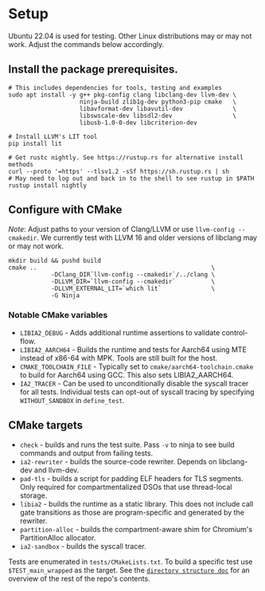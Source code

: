 # Setup

Ubuntu 22.04 is used for testing. Other Linux distributions may or may not work.
Adjust the commands below accordingly.

## Install the package prerequisites.

```
# This includes dependencies for tools, testing and examples
sudo apt install -y g++ pkg-config clang libclang-dev llvm-dev \
                    ninja-build zlib1g-dev python3-pip cmake   \
                    libavformat-dev libavutil-dev              \
                    libswscale-dev libsdl2-dev                 \
                    libusb-1.0-0-dev libcriterion-dev

# Install LLVM's LIT tool
pip install lit

# Get rustc nightly. See https://rustup.rs for alternative install methods
curl --proto '=https' --tlsv1.2 -sSf https://sh.rustup.rs | sh
# May need to log out and back in to the shell to see rustup in $PATH
rustup install nightly
```

## Configure with CMake

*Note*: Adjust paths to your version of Clang/LLVM or use `llvm-config --cmakedir`.
We currently test with LLVM 16 and older versions of libclang may or may not work.

```
mkdir build && pushd build
cmake ..                                                 \
            -DClang_DIR`llvm-config --cmakedir`/../clang \
            -DLLVM_DIR=`llvm-config --cmakedir`          \
            -DLLVM_EXTERNAL_LIT=`which lit`              \
            -G Ninja
```

### Notable CMake variables

- `LIBIA2_DEBUG` - Adds additional runtime assertions to validate control-flow.
- `LIBIA2_AARCH64` - Builds the runtime and tests for Aarch64 using MTE instead of x86-64 with MPK. Tools are still built for the host.
- `CMAKE_TOOLCHAIN_FILE` - Typically set to `cmake/aarch64-toolchain.cmake` to build for Aarch64 using GCC. This also sets LIBIA2_AARCH64.
- `IA2_TRACER` - Can be used to unconditionally disable the syscall tracer for all tests. Individual tests can opt-out of syscall tracing by specifying `WITHOUT_SANDBOX` in `define_test`.

## CMake targets

- `check` - builds and runs the test suite. Pass `-v` to ninja to see build commands and output from failing tests.
- `ia2-rewriter` - builds the source-code rewriter. Depends on libclang-dev and llvm-dev.
- `pad-tls` - builds a script for padding ELF headers for TLS segments. Only required for compartmentalized DSOs that use thread-local storage.
- `libia2` - builds the runtime as a static library. This does not include call gate transitions as those are program-specific and generated by the rewriter. 
- `partition-alloc` - builds the compartment-aware shim for Chromium's PartitionAlloc allocator.
- `ia2-sandbox` - builds the syscall tracer.

Tests are enumerated in `tests/CMakeLists.txt`. To build a specific test use `$TEST_main_wrapped` as the target. See the [`directory structure doc`](directory_structure.md) for an overview of the rest of the repo's contents.
